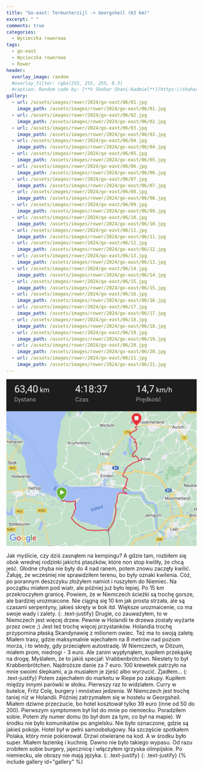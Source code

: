 ```yaml
---
title: "Go-east: Termunterzijl -> Georgsheil (63 km)"
excerpt: " "
comments: true
categories:
  - Wycieczka rowerowa
tags:
  - go-east
  - Wycieczka rowerowa
  - Rower
header:
  overlay_image: random
  #overlay_filter: rgba(255, 255, 255, 0.3)
  #caption: Random code by: [**© Shahar Shani-Kadmiel**](https://shaharkadmiel.github.io)"
gallery:
  - url: /assets/images/rower/2024/go-east/06/01.jpg
    image_path: /assets/images/rower/2024/go-east/06/01.jpg
  - url: /assets/images/rower/2024/go-east/06/02.jpg
    image_path: /assets/images/rower/2024/go-east/06/02.jpg
  - url: /assets/images/rower/2024/go-east/06/03.jpg
    image_path: /assets/images/rower/2024/go-east/06/03.jpg
  - url: /assets/images/rower/2024/go-east/06/04.jpg
    image_path: /assets/images/rower/2024/go-east/06/04.jpg
  - url: /assets/images/rower/2024/go-east/06/05.jpg
    image_path: /assets/images/rower/2024/go-east/06/05.jpg
  - url: /assets/images/rower/2024/go-east/06/06.jpg
    image_path: /assets/images/rower/2024/go-east/06/06.jpg
  - url: /assets/images/rower/2024/go-east/06/07.jpg
    image_path: /assets/images/rower/2024/go-east/06/07.jpg
  - url: /assets/images/rower/2024/go-east/06/08.jpg
    image_path: /assets/images/rower/2024/go-east/06/08.jpg
  - url: /assets/images/rower/2024/go-east/06/09.jpg
    image_path: /assets/images/rower/2024/go-east/06/09.jpg
  - url: /assets/images/rower/2024/go-east/06/10.jpg
    image_path: /assets/images/rower/2024/go-east/06/10.jpg
  - url: /assets/images/rower/2024/go-east/06/11.jpg
    image_path: /assets/images/rower/2024/go-east/06/11.jpg
  - url: /assets/images/rower/2024/go-east/06/12.jpg
    image_path: /assets/images/rower/2024/go-east/06/12.jpg
  - url: /assets/images/rower/2024/go-east/06/13.jpg
    image_path: /assets/images/rower/2024/go-east/06/13.jpg
  - url: /assets/images/rower/2024/go-east/06/14.jpg
    image_path: /assets/images/rower/2024/go-east/06/14.jpg
  - url: /assets/images/rower/2024/go-east/06/15.jpg
    image_path: /assets/images/rower/2024/go-east/06/15.jpg
  - url: /assets/images/rower/2024/go-east/06/16.jpg
    image_path: /assets/images/rower/2024/go-east/06/16.jpg
  - url: /assets/images/rower/2024/go-east/06/17.jpg
    image_path: /assets/images/rower/2024/go-east/06/17.jpg
  - url: /assets/images/rower/2024/go-east/06/18.jpg
    image_path: /assets/images/rower/2024/go-east/06/18.jpg
  - url: /assets/images/rower/2024/go-east/06/19.jpg
    image_path: /assets/images/rower/2024/go-east/06/19.jpg
  - url: /assets/images/rower/2024/go-east/06/20.jpg
    image_path: /assets/images/rower/2024/go-east/06/20.jpg
  - url: /assets/images/rower/2024/go-east/06/21.jpg
    image_path: /assets/images/rower/2024/go-east/06/21.jpg
---
```

[![mapka](/assets/images/rower/2024/go-east/06/mapka.png)](https://connect.garmin.com/modern/activity/16596325932)

Jak myślicie, czy dziś zasnąłem na kempingu? A gdzie tam, rozbiłem się obok wrednej rodzinki jakichś ptaszków, które non stop kwiliły, że chcą jeść. Głodne chyba nie były do 4 nad ranem, potem znowu zaczęły kwilić. Żałuję, że wcześniej nie sprawdziłem terenu, bo były oznaki kwilenia. Cóż, po porannym deszczyku złożyłem namiot i ruszyłem do Niemiec. Na początku miałem pod wiatr, ale później już było lepiej. Po 15 km przekroczyłem granicę. Powiem, że w Niemczech ścieżki są trochę gorsze, ale bardziej urozmaicone. Nie ciągną się 10 km jak prosta strzała, ale są czasami serpentyny, jakieś skręty w bok itd. Większe urozmaicenie, co ma swoje wady i zalety. 
{: .text-justify}
Drugie, co zauważyłem, to w Niemczech jest więcej drzew. Pewnie w Holandii te drzewa zostały wyżarte przez owce ;) Jest też trochę więcej przystanków. Holandia trochę przypomina płaską Skandynawię z milionem owiec. Też ma to swoją zaletę. Miałem trasy, gdzie maksymalnie wjechałem na 8 metrów nad poziom morza, i to wtedy, gdy przeciąłem autostradę. W Niemczech, w Ditzum, miałem prom, niedrogi - 3 euro. Ale zanim wypłynąłem, kupiłem przekąskę na drogę. Myślałem, że to jakiś specjał: Vrabbenbrötchen. Niestety to był Krabbenbrötchen. Najdroższe danie za 7 euro. 100 krewetek patrzyło na mnie swoimi ślepkami, a ja musiałem je zjeść albo wyrzucić. Zjadłem... 
{: .text-justify}
Potem zajechałem do marketu w Riepe po zakupy. Kupiłem między innymi parówki w słoiku. Pierwszy raz to widziałem. Curry w butelce, Fritz Colę, burgery i mnóstwo jedzenia. W Niemczech jest trochę taniej niż w Holandii. Później zatrzymałem się w hostelu w Georgsheil. Miałem dziwne przeczucie, bo hotel kosztował tylko 39 euro (inne od 50 do 200). Pierwszym symptomem był list do mnie po niemiecku. Poradziłem sobie. Potem zły numer domu (to był dom za tym, co był na mapie). W środku nie było komunikatów po angielsku. Nie było oznaczone, gdzie są jakieś pokoje. Hotel był w pełni samoobsługowy. Na szczęście spotkałem Polaka, który mnie pokierował. Drzwi otwierane na kod. A w środku było super. Miałem łazienkę i kuchnię. Dawno nie było takiego wypasu. Od razu zrobiłem sobie burgery, jajecznicę i włączyłem igrzyska olimpijskie. Po niemiecku, ale obrazy nie mają języka.
{: .text-justify}
{: .text-justify}
{% include gallery id="gallery" %}


